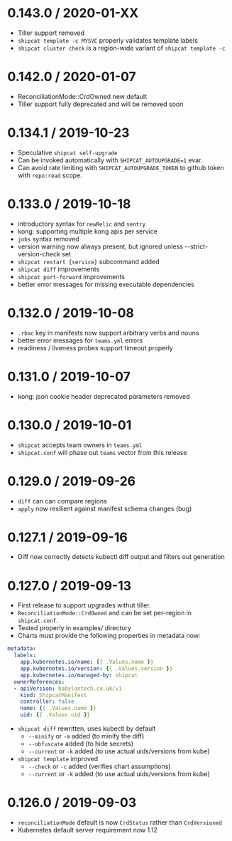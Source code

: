 0.143.0 / 2020-01-XX
====================
  * Tiller support removed
  * `shipcat template -c MYSVC` properly validates template labels
  * `shipcat cluster check` is a region-wide variant of `shipcat template -c`

0.142.0 / 2020-01-07
====================
  * ReconciliationMode::CrdOwned new default
  * Tiller support fully deprecated and will be removed soon

0.134.1 / 2019-10-23
====================
  * Speculative `shipcat self-upgrade`
  * Can be invoked automatically with `SHIPCAT_AUTOUPGRADE=1` evar.
  * Can avoid rate limiting with `SHIPCAT_AUTOUPGRADE_TOKEN` to github token with `repo:read` scope.

0.133.0 / 2019-10-18
====================
  * introductory syntax for `newRelic` and `sentry`
  * kong: supporting multiple kong apis per service
  * `jobs` syntax removed
  * version warning now always present, but ignored unless --strict-version-check set
  * `shipcat restart {service}` subcommand added
  * `shipcat diff` improvements
  * `shipcat port-forward` improvements
  * better error messages for missing executable dependencies

0.132.0 / 2019-10-08
====================
  * `.rbac` key in manifests now support arbitrary verbs and nouns
  * better error messages for `teams.yml` errors
  * readiness / liveness probes support timeout properly

0.131.0 / 2019-10-07
====================
  * kong: json cookie header deprecated parameters removed

0.130.0 / 2019-10-01
====================
  * `shipcat` accepts team owners in `teams.yml`
  * `shipcat.conf` will phase out `teams` vector from this release

0.129.0 / 2019-09-26
====================
  * `diff` can can compare regions
  * `apply` now resilient against manifest schema changes (bug)

0.127.1 / 2019-09-16
====================
  * Diff now correctly detects kubectl diff output and filters out generation

0.127.0 / 2019-09-13
====================
  * First release to support upgrades withut tiller.
  * `ReconciliationMode::CrdOwned` and can be set per-region in `shipcat.conf`.
  * Tested properly in examples/ directory
  * Charts must provide the following properties in metadata now:

```yaml
metadata:
  labels:
    app.kubernetes.io/name: {{ .Values.name }}
    app.kubernetes.io/version: {{ .Values.version }}
    app.kubernetes.io/managed-by: shipcat
  ownerReferences:
  - apiVersion: babylontech.co.uk/v1
    kind: ShipcatManifest
    controller: false
    name: {{ .Values.name }}
    uid: {{ .Values.uid }}
```

 * `shipcat diff` rewritten, uses kubectl by default
   - `--minify` or `-m` added (to minify the diff)
   - `--obfuscate` added (to hide secrets)
   - `--current` or `-k` added (to use actual uids/versions from kube)
 * `shipcat template` improved
   - `--check` or `-c` added (verifies chart assumptions)
   - `--current` or `-k` added (to use actual uids/versions from kube)

0.126.0 / 2019-09-03
====================
  * `reconciliationMode` default is now `CrdStatus` rather than `CrdVersioned`
  * Kubernetes default server requirement now 1.12
